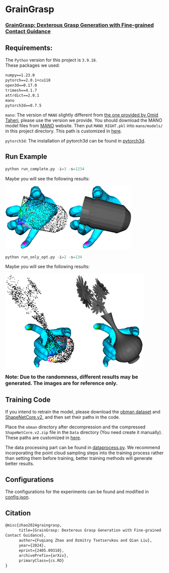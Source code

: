 # GrainGrasp
### [GrainGrasp: Dexterous Grasp Generation with Fine-grained Contact Guidance](https://arxiv.org/abs/2405.09310)

## Requirements:
The ```Python``` version for this project is ```3.9.18```.  
These packages we used:
```
numpy==1.23.0
pytorch==2.0.1+cu118
open3d==0.17.0
trimesh==4.1.7
attrdict==2.0.1
mano
pytorch3d==0.7.5
```

```mano```:  The version of ```MANO``` slightly different from [the one provided by Omid Taheri](https://github.com/otaheri/MANO), please use the version we provide. You should download the MANO model files from [MANO](http://mano.is.tue.mpg.de/) website. Then put ```MANO_RIGHT.pkl``` into ```mano/models/``` in this project directory. This path is customized in [here](config.json#L6).

```pytorch3d```: The installation of pytorch3d can be found in [pytorch3d](https://github.com/facebookresearch/pytorch3d).

## Run Example
```Python
python run_complete.py -i=3 -s=1234
```
Maybe you will see the following results:

<img src=".imgs/complete_3_pc.png" alt="complete" width="200" height="200"/><img src=".imgs/complete_3_mesh.png" alt="complete" width="200" height="200"/>


```Python
python run_only_opt.py -i=2 -s=134
```
Maybe you will see the following results:

<img src=".imgs/only_2_mesh.png" alt="complete" width="220" height="300"/><img src=".imgs/only_2_pc.png" alt="complete" width="220" height="300"/>

<font size=3>**Note: Due to the randomness, different results may be generated. The images are for reference only.**</font>


## Training Code
If you intend to retrain the model, please download the [obman dataset](https://www.di.ens.fr/willow/research/obman/data/) and [ShapeNetCore.v2](https://shapenet.org/), and then set their paths in the code.

Place the ```obman``` directory after decompression and the compressed
```ShapeNetCore.v2.zip``` file in the ```Data``` directory (You need create it manually). These paths are customized in [here](config.json#L26-L27).

The data processing part can be found in [dataprocess.py](dataprocess.py). We recommend incorporating the point cloud sampling steps into the training process rather than setting them before training, better training methods will generate better results.

## Configurations
The configurations for the experiments can be found and modified in [config.json](config.json).




## Citation

```
@misc{zhao2024graingrasp,
      title={GrainGrasp: Dexterous Grasp Generation with Fine-grained Contact Guidance}, 
      author={Fuqiang Zhao and Dzmitry Tsetserukou and Qian Liu},
      year={2024},
      eprint={2405.09310},
      archivePrefix={arXiv},
      primaryClass={cs.RO}
}
```